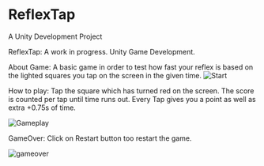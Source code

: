 # ReflexTap
A Unity Development Project

ReflexTap:
A work in progress.
Unity Game Development.

About Game:
  A basic game in order to test how fast your reflex is based on the lighted squares you tap on the screen in the given time. 
  ![Start ](https://user-images.githubusercontent.com/104684412/222948022-722f7f17-07e2-4c55-a339-16e7220e3e97.jpg) 


How to play:
  Tap the square which has turned red on the screen. The score is counted per tap until time runs out.
  Every Tap gives you a point as well as extra +0.75s of time.
  
![Gameplay](https://user-images.githubusercontent.com/104684412/222948030-01df59e7-808b-418f-9078-3c2e9f959dae.jpg)

GameOver:
  Click on Restart button too restart the game.

  ![gameover](https://user-images.githubusercontent.com/104684412/222948048-573b54f4-eb93-40cb-b88e-db014b227845.jpg)
